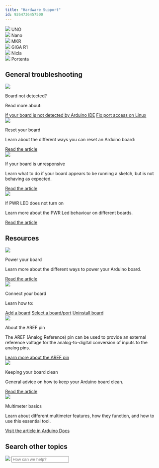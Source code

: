 ```yaml
---
title: "Hardware Support"
id: 9264736457500
---
```


<div class="actions-wrapper actions-wrapper-s">
  <div class="actions-item">
    <a id="keep" href="https://support.arduino.cc/hc/en-us/sections/360004641859-UNO"></a>
    <img src="https://content.arduino.cc/assets/hc-UNO.png"> <span class="link-chevron-right">UNO</span>
  </div>
  <div class="actions-item">
    <img src="https://content.arduino.cc/assets/hc-nano.png">
    <a id="keep" href="https://support.arduino.cc/hc/en-us/sections/360004605400-Nano-Family"></a>
    <span class="link-chevron-right">Nano</span>
  </div>
  <div class="actions-item">
    <img src="https://content.arduino.cc/assets/hc-MKR.png">
    <a id="keep" href="https://support.arduino.cc/hc/en-us/sections/360004641919-MKR-Family"></a>
    <span class="link-chevron-right">MKR</span>
  </div>
  <div class="actions-item">
    <img src="https://content.arduino.cc/assets/hc-giga.png">
    <a id="keep" href="https://support.arduino.cc/hc/en-us/sections/7980658170908-GIGA-R1"></a>
    <span class="link-chevron-right">GIGA R1</span>
  </div>
  <div class="actions-item">
    <img src="https://content.arduino.cc/assets/hc-nicla.png">
    <a id="keep" href="https://support.arduino.cc/hc/en-us/sections/4410176504978-Nicla-Family"></a>
    <span class="link-chevron-right">Nicla</span>
  </div>
  <div class="actions-item">
    <img src="https://content.arduino.cc/assets/hc-portenta-h7.png">
    <a id="keep" href="https://support.arduino.cc/hc/en-us/sections/360004767859-Portenta-Family"></a>
    <span class="link-chevron-right">Portenta</span>
  </div>
  <!-- <div class="actions-item">
    <img src="https://content.arduino.cc/assets/hc-opta.png">
    <a id="keep" href="#code"></a>
		<span  class="link-chevron-right">Opta</span>
  </div>-->
</div>
<h2 class="center hub">General troubleshooting</h2>
<div class="info-wrapper">
  <div class="info-item">
    <img src="https://content.arduino.cc/assets/hc-USB.svg">
    <p class="info-title">Board not detected?</p>
    <p>Read more about:</p>
    <a class="link-chevron-right" href="https://support.arduino.cc/hc/en-us/articles/4412955149586-If-your-board-is-not-detected-by-Arduino-IDE">If your board is not detected by Arduino IDE</a>
    <a class="link-chevron-right" href="https://support.arduino.cc/hc/en-us/articles/360016495679-Fix-port-access-on-Linux">Fix port access on Linux</a>
  </div>
  <div class="info-item">
    <img src="https://content.arduino.cc/assets/hc-reset.svg">
    <p class="info-title">Reset your board</p>
    <p>
      Learn about the different ways you can reset an Arduino board:
    </p>
    <a class="link-chevron-right" href="https://support.arduino.cc/hc/en-us/articles/5779192727068-Reset-your-board">Read the article</a>
  </div>
  <!-- <div class="info-item info-big">
    <p class="info-title">Troubleshooting guide</p>
    <p>
      General Arduino troubleshooting checklist.
      <a class="link-chevron-right" href="#code">Read the guide</a>
    </p>
  </div>-->
</div>
<div class="info-wrapper">
  <div class="info-item">
    <img src="https://content.arduino.cc/assets/hc-hourglass.svg">
    <p class="info-title">If your board is unresponsive</p>
    <p>
      Learn what to do if your board appears to be running a sketch, but is
      not behaving as expected.
    </p>
    <a class="link-chevron-right" href="https://support.arduino.cc/hc/en-us/articles/360016420160-If-your-board-is-unresponsive-stuck-resetting-or-otherwise-not-working-as-expected">Read the article</a>
  </div>
  <div class="info-item">
    <img src="https://content.arduino.cc/assets/hc-LED.svg">
    <p class="info-title">If PWR LED does not turn on</p>
    <p>Learn more about the PWR Led behaviour on different boards.</p>
    <a class="link-chevron-right" href="https://support.arduino.cc/hc/en-us/articles/360018922219-My-board-PWR-Led-does-not-turn-on">Read the article</a>
  </div>
</div>
<h2 class="center hub">Resources</h2>
<div class="info-wrapper">
  <div class="info-item">
    <img src="https://content.arduino.cc/assets/hc-power.svg">
    <p class="info-title">Power your board</p>
    <p>
      Learn more about the different ways to power your Arduino board.
    </p>
    <a class="link-chevron-right" href="https://support.arduino.cc/hc/en-us/articles/360018922259-What-power-supply-can-I-use-with-my-Arduino-board-">Read the article</a>
  </div>
  <div class="info-item">
    <img src="https://content.arduino.cc/assets/hc-USB.svg">
    <p class="info-title">Connect your board</p>
    <p>Learn how to:</p>
    <a class="link-chevron-right" href="https://support.arduino.cc/hc/en-us/articles/360016119519-Add-boards-to-Arduino-IDE">Add a board</a>
    <a class="link-chevron-right" href="https://support.arduino.cc/hc/en-us/articles/4406856349970-Select-board-and-port-in-Arduino-IDE">Select a board/port</a>
    <a class="link-chevron-right" href="https://support.arduino.cc/hc/en-us/articles/4407225360018-Uninstall-boards-from-Arduino-IDE">Uninstall board</a>
  </div>
  <!--<div class="info-item">
    <img src="https://content.arduino.cc/assets/hc-resistor.svg">
    <p class="info-title">Resistor color codes</p>
    <p>Learn how to read resistor color codes.</p>
    <a class="link-chevron-right" href="#hardware">Read the article</a>
  </div>-->
</div>
<div class="info-wrapper">
  <div class="info-item">
    <img src="https://content.arduino.cc/assets/hc-Pinout.svg">
    <p class="info-title">About the AREF pin</p>
    <p>
      The AREF (Analog Reference) pin can be used to provide an external reference
      voltage for the analog-to-digital conversion of inputs to the analog
      pins.
    </p>
    <a class="link-chevron-right" href="https://support.arduino.cc/hc/en-us/articles/360018922239-About-the-AREF-pin">Learn more about the AREF pin</a>
  </div>
  <div class="info-item">
    <img src="https://content.arduino.cc/assets/hc-Sparkle.svg">
    <p class="info-title">Keeping your board clean</p>
    <p>General advice on how to keep your Arduino board clean.</p>
    <a class="link-chevron-right" href="https://support.arduino.cc/hc/en-us/articles/360020366540-Keeping-your-board-clean">Read the article</a>
  </div>
  <div class="info-item info-big">
    <img src="https://content.arduino.cc/assets/hc-Speed.svg">
    <p class="info-title">Multimeter basics</p>
    <p>
      Learn about different multimeter features, how they function, and how
      to use this essential tool.
    </p>
    <a class="link-up-right" href="https://docs.arduino.cc/learn/electronics/multimeter-basics?queryID=5bfebedf54f04a501afc34882bfd017f">Visit the article in Arduino Docs</a>
  </div>
</div>
<h2 class="center hub">Search other topics</h2>
<div class="search">
  <form class="search search-full" role="search" data-search="" data-instant="true" autocomplete="off" action="/hc/en-us/search" accept-charset="UTF-8" method="get">
    <img class="search-icon" src="https://content.arduino.cc/assets/hc-search.svg">
    <input name="utf8" type="hidden" value="✓" autocomplete="off"><input id="query" role="combobox" type="search" name="query" placeholder="How can we help?" autocomplete="off" aria-label="Search" aria-autocomplete="both" aria-expanded="false" aria-owns="2a88cedd-5eb4-4ed7-bdf9-834d77880f1c">
  </form>
</div>
